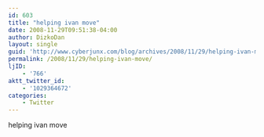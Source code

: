 ```yaml
---
id: 603
title: "helping ivan move"
date: 2008-11-29T09:51:38-04:00
author: DizkoDan
layout: single
guid: 'http://www.cyberjunx.com/blog/archives/2008/11/29/helping-ivan-move/'
permalink: /2008/11/29/helping-ivan-move/
ljID:
    - '766'
aktt_twitter_id:
    - '1029364672'
categories:
    - Twitter
---
```


helping ivan move